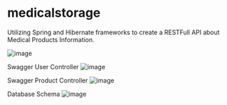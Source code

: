 # medicalstorage

Utilizing Spring and Hibernate frameworks to create a RESTFull API about Medical Products Information.

![image](https://user-images.githubusercontent.com/58791947/134961553-c7ccbbc2-22a6-44d1-9801-c1ad1ee8eb86.png)

Swagger User Controller
![image](https://user-images.githubusercontent.com/58791947/136591716-4dcffd42-6f3a-415a-8bf7-03417a0a2b5e.png)

Swagger Product Controller
![image](https://user-images.githubusercontent.com/58791947/136591863-72fc7c49-62c2-46a2-aeed-7421a007e298.png)

Database Schema
![image](https://user-images.githubusercontent.com/58791947/136961703-e09ba49e-081f-44db-bead-6254f36e2c5b.png)
